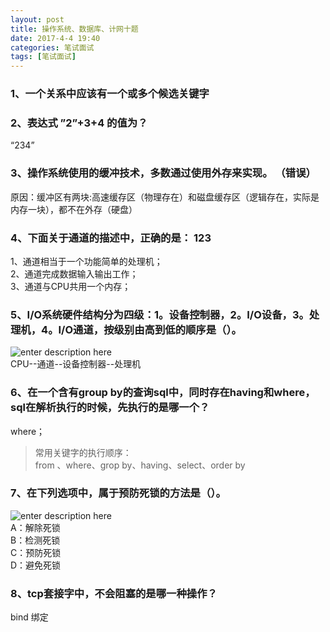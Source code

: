 ```yaml
---
layout: post
title: 操作系统、数据库、计网十题
date: 2017-4-4 19:40
categories: 笔试面试
tags: [笔试面试]
---
```

### 1、一个关系中应该有一个或多个候选关键字

### 2、表达式 ”2”+3+4 的值为？
“234”

### 3、操作系统使用的缓冲技术，多数通过使用外存来实现。  （错误）
原因：缓冲区有两块:高速缓存区（物理存在）和磁盘缓存区（逻辑存在，实际是内存一块），都不在外存（硬盘）

### 4、下面关于通道的描述中，正确的是： 123
1、通道相当于一个功能简单的处理机；  
2、通道完成数据输入输出工作；  
3、通道与CPU共用一个内存；  

### 5、I/O系统硬件结构分为四级：1。设备控制器，2。I/O设备，3。处理机，4。I/O通道，按级别由高到低的顺序是（）。
![enter description here][1]  
CPU--通道--设备控制器--处理机

### 6、在一个含有group by的查询sql中，同时存在having和where，sql在解析执行的时候，先执行的是哪一个？
where；  
> 常用关键字的执行顺序：  
> from 、where、grop by、having、select、order by

### 7、在下列选项中，属于预防死锁的方法是（）。
![enter description here][2]  
A：解除死锁  
B：检测死锁  
C：预防死锁  
D：避免死锁  

### 8、tcp套接字中，不会阻塞的是哪一种操作？
bind   绑定

  [1]: http://omphwvjh0.bkt.clouddn.com/1491307128860.jpg 
  [2]: http://omphwvjh0.bkt.clouddn.com/1491307279450.jpg 